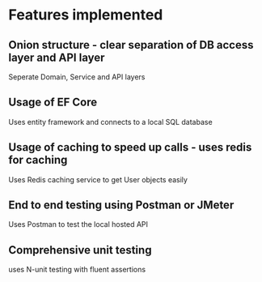 # Features implemented
## Onion structure - clear separation of DB access layer and API layer
Seperate Domain, Service and API layers
## Usage of EF Core
Uses entity framework and connects to a local SQL database
## Usage of caching to speed up calls - uses redis for caching
Uses Redis caching service to get User objects easily
## End to end testing using Postman or JMeter
Uses Postman to test the local hosted API
## Comprehensive unit testing
uses N-unit testing with fluent assertions

